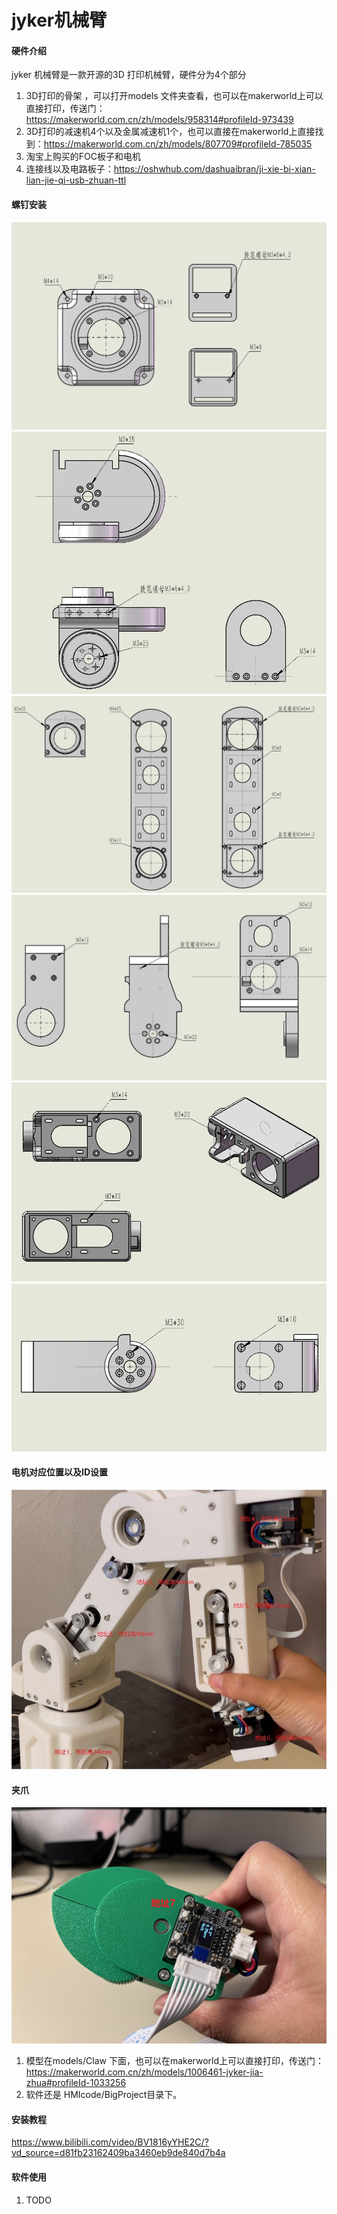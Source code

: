 # jyker机械臂

#### 硬件介绍
jyker 机械臂是一款开源的3D 打印机械臂，硬件分为4个部分
1.  3D打印的骨架 ，可以打开models 文件夹查看，也可以在makerworld上可以直接打印，传送门：https://makerworld.com.cn/zh/models/958314#profileId-973439
2.  3D打印的减速机4个以及金属减速机1个，也可以直接在makerworld上直接找到：https://makerworld.com.cn/zh/models/807709#profileId-785035
3.  淘宝上购买的FOC板子和电机
4.  连接线以及电路板子：https://oshwhub.com/dashuaibran/ji-xie-bi-xian-lian-jie-qi-usb-zhuan-ttl


#### 螺钉安装
![基座](Images/base.jpg)
![第一轴](Images/joint1.jpg)
![第二轴](Images/joint2.jpg)
![第三轴](Images/joint3.jpg)
![第四轴](Images/joint4.jpg)
![第五轴](Images/joint5.jpg)

#### 电机对应位置以及ID设置
![输入图片说明](Images/1740470939621.jpg)

#### 夹爪
![输入图片说明](Images/2025_03_06_11_50_IMG_2664.JPG)
1.  模型在models/Claw 下面，也可以在makerworld上可以直接打印，传送门：https://makerworld.com.cn/zh/models/1006461-jyker-jia-zhua#profileId-1033256
2.  软件还是 HMIcode/BigProject目录下。

#### 安装教程
https://www.bilibili.com/video/BV1816yYHE2C/?vd_source=d81fb23162409ba3460eb9de840d7b4a

#### 软件使用
1. TODO